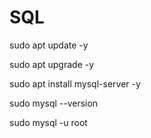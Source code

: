 # SQL

sudo apt update -y

sudo apt upgrade -y

sudo apt install mysql-server -y

sudo mysql --version

sudo mysql -u root
